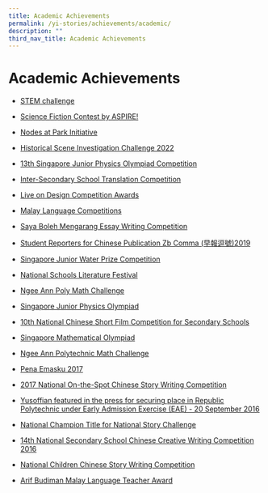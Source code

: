 ```yaml
---
title: Academic Achievements
permalink: /yi-stories/achievements/academic/
description: ""
third_nav_title: Academic Achievements
---
```

 # **Academic Achievements**

* [STEM challenge](https://yusofishaksec-moe-edu-sg-admin.cwp.sg/yi-stories/achievements/academic-achievements/stem-challenge)  

* [Science Fiction Contest by ASPIRE!](https://yusofishaksec-moe-edu-sg-admin.cwp.sg/yi-stories/achievements/academic-achievements/science-fiction-contest-by-aspire)  

* [Nodes at Park Initiative](https://yusofishaksec-moe-edu-sg-admin.cwp.sg/yi-stories/achievements/academic-achievements/nodes-at-park-initiative)  

* [Historical Scene Investigation Challenge 2022](https://yusofishaksec-moe-edu-sg-admin.cwp.sg/yi-stories/achievements/academic-achievements/historical-scene-investigation-challenge-2022)  

* [13th Singapore Junior Physics Olympiad Competition](https://yusofishaksec.moe.edu.sg/yi-stories/achievements/academic-achievements/13th-singapore-junior-physics-olympiad-competition-2020) 

* [Inter-Secondary School Translation Competition](https://yusofishaksec.moe.edu.sg/yi-stories/achievements/academic-achievements/inter-secondary-school-translation-competition-2020) 
 
* [Live on Design Competition Awards](https://yusofishaksec.moe.edu.sg/yi-stories/achievements/academic-achievements/live-on-design-competition-awards-2020) 

* [Malay Language Competitions](https://yusofishaksec-moe-edu-sg-admin.cwp.sg/yi-stories/achievements/2020/malay-language-competitions)

* [Saya Boleh Mengarang Essay Writing Competition](https://yusofishaksec-moe-edu-sg-admin.cwp.sg/yi-stories/achievements/2019/saya-boleh-mengarang-essay-writing-competition)

* [Student Reporters for Chinese Publication Zb Comma (早報逗號)2019](https://yusofishaksec-moe-edu-sg-admin.cwp.sg/yi-stories/achievements/2019/student-reporters-for-chinese-publication-zb-comma-2019)

* [Singapore Junior Water Prize Competition](https://yusofishaksec-moe-edu-sg-admin.cwp.sg/yi-stories/achievements/2019/singapore-junior-water-prize-competition)

* [National Schools Literature Festival](https://yusofishaksec-moe-edu-sg-admin.cwp.sg/yi-stories/achievements/2018/national-schools-literature-festival-2018)

* [Ngee Ann Poly Math Challenge](https://yusofishaksec-moe-edu-sg-admin.cwp.sg/yi-stories/achievements/2017/ngee-ann-poly-math-challenge-2017)

* [Singapore Junior Physics Olympiad](https://yusofishaksec-moe-edu-sg-admin.cwp.sg/yi-stories/achievements/2017/singapore-junior-physics-olympiad-2017)

* [10th National Chinese Short Film Competition for Secondary Schools](https://yusofishaksec-moe-edu-sg-admin.cwp.sg/yi-stories/achievements/2017/10th-national-chinese-short-film-competition-for-secondary-schools-2017)

* [Singapore Mathematical Olympiad](https://yusofishaksec-moe-edu-sg-admin.cwp.sg/yi-stories/achievements/2017/singapore-mathematical-olympiad-2017)
 
* [Ngee Ann Polytechnic Math Challenge](https://yusofishaksec-moe-edu-sg-admin.cwp.sg/yi-stories/achievements/2017/ngee-ann-polytechnic-math-challenge-2017)

* [Pena Emasku 2017](https://yusofishaksec-moe-edu-sg-admin.cwp.sg/yi-stories/achievements/2017/pena-emasku-2017)

* [2017 National On-the-Spot Chinese Story Writing Competition](https://yusofishaksec-moe-edu-sg-admin.cwp.sg/yi-stories/achievements/2017/2017-national-on-the-spot-chinese-story-writing-competition)

* [Yusoffian featured in the press for securing place in Republic Polytechnic under Early Admission Exercise (EAE) - 20 September 2016](https://yusofishaksec-moe-edu-sg-admin.cwp.sg/yi-stories/achievements/2016/yusoffian-featured-in-the-press-for-securing-place-in-republic-polytechnic-under-early-admission-exercise-eae-20-september-2016)

* [National Champion Title for National Story Challenge](https://yusofishaksec-moe-edu-sg-admin.cwp.sg/yi-stories/achievements/2017/national-champion-title-for-national-story-challenge)

* [14th National Secondary School Chinese Creative Writing Competition 2016](https://yusofishaksec-moe-edu-sg-admin.cwp.sg/yi-stories/achievements/2016/14th-national-secondary-school-chinese-creative-writing-competition-2016)

* [National Children Chinese Story Writing Competition](https://yusofishaksec-moe-edu-sg-admin.cwp.sg/yi-stories/achievements/2016/national-children-chinese-story-writing-competition)

* [Arif Budiman Malay Language Teacher Award](https://yusofishaksec-moe-edu-sg-admin.cwp.sg/yi-stories/achievements/2016/arif-budiman-malay-language-teacher-award)